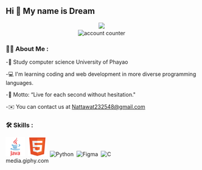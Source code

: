 ## Hi 👋 My name is Dream
<div id="header" align="center">
  <img src="https://media.giphy.com/media/ThrM4jEi2lBxd7X2yz/giphy.gif?cid=790b7611aqpry9a5gkndau156byjtwih6ot132ja913tnuui&ep=v1_gifs_search&rid=giphy.gif&ct=g"width="800"/>
</div>
<div id="header" align="center">
<img src="https://komarev.com/ghpvc/?username=Yaowarat16&style=flat-square&color=blue" alt="account counter"/>
</div>

### 👩‍💻 About Me :

-🏫 Study computer science University of Phayao

-💻 I'm learning coding and web development in more diverse programming languages.

-💖 Motto: “Live for each second without hesitation."

-✉️ You can contact us at Nattawat232548@gmail.com
### 🛠️ Skills :
<div>
  <img src="https://github.com/devicons/devicon/blob/master/icons/java/java-original-wordmark.svg" title="Java" alt="Java" width="50" height="50"/>&nbsp;
  <img src="https://github.com/devicons/devicon/blob/master/icons/html5/html5-original.svg" title="HTML" alt="HTML" width="50" height="50"/>&nbsp;
  <img src="https://raw.githubusercontent.com/danielcranney/readme-generator/main/public/icons/skills/python-colored.svg" title="Python"  alt="Python" width="50" height="50"/>&nbsp;
  <img src="https://raw.githubusercontent.com/danielcranney/readme-generator/main/public/icons/skills/figma-colored.svg" title="Figma"  alt="Figma" width="50" height="50"/>&nbsp;
  <img src="https://raw.githubusercontent.com/danielcranney/readme-generator/main/public/icons/skills/c-colored.svg" title="C"  alt="C" width="50" height="50"/>&nbsp;
</div>
media.giphy.com
<!--
**Nattawat-1223/Nattawat-1223** is a ✨ _special_ ✨ repository because its `README.md` (this file) appears on your GitHub profile.

Here are some ideas to get you started:

- 🔭 I’m currently working on ...
- 🌱 I’m currently learning ...
- 👯 I’m looking to collaborate on ...
- 🤔 I’m looking for help with ...
- 💬 Ask me about ...
- 📫 How to reach me: ...
- 😄 Pronouns: ...
- ⚡ Fun fact: ...
-->
